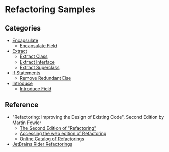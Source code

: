 <!--
GENERATED FILE - DO NOT EDIT
This file was generated by [MarkdownSnippets](https://github.com/SimonCropp/MarkdownSnippets).
Source File: /docs/mdsource/README.source.md
To change this file edit the source file and then execute ./run_markdown_templates.sh.
-->

# Refactoring Samples

## Categories


* [Encapsulate](Encapsulate/)
  * [Encapsulate Field](Encapsulate/EncapsulateField.md)
* [Extract](Extract/)
  * [Extract Class](Extract/ExtractClass.md)
  * [Extract Interface](Extract/ExtractInterface.md)
  * [Extract Superclass](Extract/ExtractSuperclass.md)
* [If Statements](IfStatements/)
  * [Remove Redundant Else](IfStatements/RemoveRedundantElse.md)
* [Introduce](Introduce/)
  * [Introduce Field](Introduce/IntroduceField.md)

## Reference

* "Refactoring: Improving the Design of Existing Code", Second Edition by Martin Fowler
    * [The Second Edition of "Refactoring"](https://martinfowler.com/articles/refactoring-2nd-ed.html)
    * [Accessing the web edition of Refactoring](https://martinfowler.com/articles/access-refactoring-web-edition.html)
    * [Online Catalog of Refactorings](https://refactoring.com/catalog/)
* [JetBrains Rider Refactorings](https://www.jetbrains.com/help/rider/Refactorings__Index.html)
